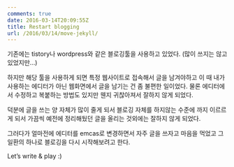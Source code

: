 ```yaml
---
comments: true
date: 2016-03-14T20:09:55Z
title: Restart blogging
url: /2016/03/14/move-jekyll/
---
```


기존에는 tistory나 wordpress와 같은 블로깅툴을 사용하고 있었다. (많이 쓰지는 않고 있었지만…)

하지만 해당 툴을 사용하게 되면 특정 웹사이트로 접속해서 글을 남겨야하고 이 때 내가 사용하는 에디터가 아닌 웹화면에서 글을 남기는 건 좀 불편한 일이었다. 물론 에디터에서 수정하고 복붙하는 방법도 있지만 웬지 귀찮아져서 잘하지 않게 되었다.

덕분에 글을 쓰는 양 자체가 많이 줄게 되서 블로깅 자체를 하지않는 수준에 까지 이르르게 되서 가끔씩 예전에 정리해뒀던 글을 올리는 것외에는 잘하지 않게 되었다.

그러다가 얼마전에 에디터를 emcas로 변경하면서 자주 글을 쓰자고 마음을 먹었고 그 일환의 하나로 블로깅을 다시 시작해보려고 한다.


Let’s write & play :)
